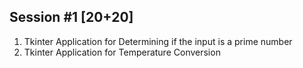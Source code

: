 Session #1 [20+20]
-----------------------------------------------------------------------------------------

1. Tkinter Application for Determining if the input is a prime number
2. Tkinter Application for Temperature Conversion

